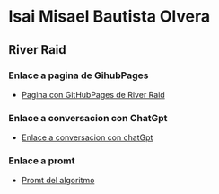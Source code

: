 # Isai Misael Bautista Olvera
## River Raid
### Enlace a pagina de GihubPages
- [Pagina con GitHubPages de River Raid](https://misalmon1341.github.io/River-raid/)

### Enlace a conversacion con ChatGpt
- [Enlace a conversacion con chatGpt](https://chatgpt.com/share/6834b654-bfc4-8004-a502-a1c8b1bb9afb)

### Enlace a promt
- [Promt del algoritmo](/promt.md)